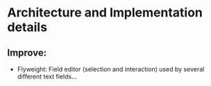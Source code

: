Architecture and Implementation details
=======================================

Improve:
-------------

* Flyweight: Field editor (selection and interaction) used by several different text fields...